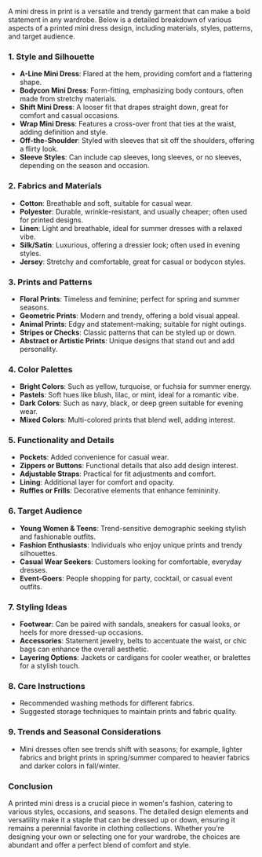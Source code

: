 A mini dress in print is a versatile and trendy garment that can make a bold statement in any wardrobe. Below is a detailed breakdown of various aspects of a printed mini dress design, including materials, styles, patterns, and target audience.

### 1. **Style and Silhouette**
   - **A-Line Mini Dress**: Flared at the hem, providing comfort and a flattering shape.
   - **Bodycon Mini Dress**: Form-fitting, emphasizing body contours, often made from stretchy materials.
   - **Shift Mini Dress**: A looser fit that drapes straight down, great for comfort and casual occasions.
   - **Wrap Mini Dress**: Features a cross-over front that ties at the waist, adding definition and style.
   - **Off-the-Shoulder**: Styled with sleeves that sit off the shoulders, offering a flirty look.
   - **Sleeve Styles**: Can include cap sleeves, long sleeves, or no sleeves, depending on the season and occasion.

### 2. **Fabrics and Materials**
   - **Cotton**: Breathable and soft, suitable for casual wear.
   - **Polyester**: Durable, wrinkle-resistant, and usually cheaper; often used for printed designs.
   - **Linen**: Light and breathable, ideal for summer dresses with a relaxed vibe.
   - **Silk/Satin**: Luxurious, offering a dressier look; often used in evening styles.
   - **Jersey**: Stretchy and comfortable, great for casual or bodycon styles.

### 3. **Prints and Patterns**
   - **Floral Prints**: Timeless and feminine; perfect for spring and summer seasons.
   - **Geometric Prints**: Modern and trendy, offering a bold visual appeal.
   - **Animal Prints**: Edgy and statement-making; suitable for night outings.
   - **Stripes or Checks**: Classic patterns that can be styled up or down.
   - **Abstract or Artistic Prints**: Unique designs that stand out and add personality.

### 4. **Color Palettes**
   - **Bright Colors**: Such as yellow, turquoise, or fuchsia for summer energy.
   - **Pastels**: Soft hues like blush, lilac, or mint, ideal for a romantic vibe.
   - **Dark Colors**: Such as navy, black, or deep green suitable for evening wear.
   - **Mixed Colors**: Multi-colored prints that blend well, adding interest.

### 5. **Functionality and Details**
   - **Pockets**: Added convenience for casual wear.
   - **Zippers or Buttons**: Functional details that also add design interest.
   - **Adjustable Straps**: Practical for fit adjustments and comfort.
   - **Lining**: Additional layer for comfort and opacity.
   - **Ruffles or Frills**: Decorative elements that enhance femininity.

### 6. **Target Audience**
   - **Young Women & Teens**: Trend-sensitive demographic seeking stylish and fashionable outfits.
   - **Fashion Enthusiasts**: Individuals who enjoy unique prints and trendy silhouettes.
   - **Casual Wear Seekers**: Customers looking for comfortable, everyday dresses.
   - **Event-Goers**: People shopping for party, cocktail, or casual event outfits.

### 7. **Styling Ideas**
   - **Footwear**: Can be paired with sandals, sneakers for casual looks, or heels for more dressed-up occasions.
   - **Accessories**: Statement jewelry, belts to accentuate the waist, or chic bags can enhance the overall aesthetic.
   - **Layering Options**: Jackets or cardigans for cooler weather, or bralettes for a stylish touch.

### 8. **Care Instructions**
   - Recommended washing methods for different fabrics.
   - Suggested storage techniques to maintain prints and fabric quality.

### 9. **Trends and Seasonal Considerations**
   - Mini dresses often see trends shift with seasons; for example, lighter fabrics and bright prints in spring/summer compared to heavier fabrics and darker colors in fall/winter.

### Conclusion
A printed mini dress is a crucial piece in women's fashion, catering to various styles, occasions, and seasons. The detailed design elements and versatility make it a staple that can be dressed up or down, ensuring it remains a perennial favorite in clothing collections. Whether you’re designing your own or selecting one for your wardrobe, the choices are abundant and offer a perfect blend of comfort and style.